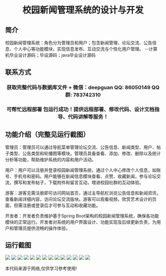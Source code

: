 <p><h1 align="center">校园新闻管理系统的设计与开发</h1></p>

## 简介
校园新闻管理系统：角色分为管理员和用户；包含新闻管理、论坛交流、公告信息、个人中心等功能模块，实现信息发布、互动交流与个性化用户管理。    --计算机毕业设计源码；毕设源码；java毕业设计源码


## 联系方式
<p><h3 align="center">获取完整代码与数据库文件 + 微信：deepguan QQ: 86050149 QQ群: 783742310</h3></p>
<p><h3 align="center">可帮忙远程部署 包运行成功！提供远程部署、修改代码、设计文档指导、代码讲解等服务！</h3></p>

## 功能介绍（完整见运行截图）
管理员：管理员可以通过导航菜单管理论坛交流、公告信息、新闻类型、用户、帖子类型、公告类型和轮播图等模块。管理员具备查看、添加、修改、删除以及统计分析等功能，帮助维护系统的内容和用户活动。

用户：用户可以注册并登录校园新闻管理系统，通过个人中心修改个人信息，如账号、手机号和密码。用户能够在新闻信息模块查看、点赞、收藏新闻，参与论坛交流，撰写和发布帖子，下载附件和留言互动，增进校园社群的互动体验。

游客：游客无需注册即可访问网站首页，通过主导航栏浏览公告信息和新闻资讯，查看新闻详细内容，访问论坛交流版块。游客可以观看视频，欣赏艺术设计的页面，但需注册或登录后才可参与互动和收藏功能。

开发者：开发者负责维护基于Spring Boot架构的校园新闻管理系统，确保各功能模块的正常运行。开发者对系统的用户界面设计、功能实现及后续更新负责，为用户和管理员提供流畅的操作体验。


## 运行截图
![](img/001.jpg)
![](img/002.jpg)
![](img/003.jpg)
![](img/004.jpg)
![](img/005.jpg)
![](img/006.jpg)
![](img/007.jpg)
![](img/008.jpg)
![](img/009.jpg)
![](img/010.jpg)
![](img/011.jpg)
![](img/012.jpg)
![](img/013.jpg)
![](img/014.jpg)

<p>本代码来源于网络,仅供学习参考使用!</p>
